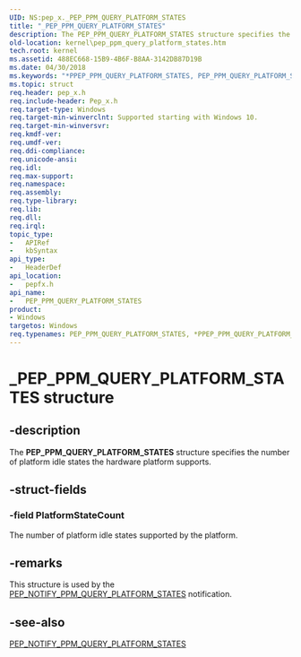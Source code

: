 ```yaml
---
UID: NS:pep_x._PEP_PPM_QUERY_PLATFORM_STATES
title: "_PEP_PPM_QUERY_PLATFORM_STATES"
description: The PEP_PPM_QUERY_PLATFORM_STATES structure specifies the number of platform idle states the hardware platform supports.
old-location: kernel\pep_ppm_query_platform_states.htm
tech.root: kernel
ms.assetid: 488EC668-15B9-4B6F-B8AA-3142DB87D19B
ms.date: 04/30/2018
ms.keywords: "*PPEP_PPM_QUERY_PLATFORM_STATES, PEP_PPM_QUERY_PLATFORM_STATES, PEP_PPM_QUERY_PLATFORM_STATES structure [Kernel-Mode Driver Architecture], PPEP_PPM_QUERY_PLATFORM_STATES, PPEP_PPM_QUERY_PLATFORM_STATES structure pointer [Kernel-Mode Driver Architecture], _PEP_PPM_QUERY_PLATFORM_STATES, kernel.pep_ppm_query_platform_states, pepfx/PEP_PPM_QUERY_PLATFORM_STATES, pepfx/PPEP_PPM_QUERY_PLATFORM_STATES"
ms.topic: struct
req.header: pep_x.h
req.include-header: Pep_x.h
req.target-type: Windows
req.target-min-winverclnt: Supported starting with Windows 10.
req.target-min-winversvr: 
req.kmdf-ver: 
req.umdf-ver: 
req.ddi-compliance: 
req.unicode-ansi: 
req.idl: 
req.max-support: 
req.namespace: 
req.assembly: 
req.type-library: 
req.lib: 
req.dll: 
req.irql: 
topic_type:
-	APIRef
-	kbSyntax
api_type:
-	HeaderDef
api_location:
-	pepfx.h
api_name:
-	PEP_PPM_QUERY_PLATFORM_STATES
product:
- Windows
targetos: Windows
req.typenames: PEP_PPM_QUERY_PLATFORM_STATES, *PPEP_PPM_QUERY_PLATFORM_STATES
---
```


# _PEP_PPM_QUERY_PLATFORM_STATES structure


## -description


The <b>PEP_PPM_QUERY_PLATFORM_STATES</b> structure specifies the number of platform idle states the hardware platform supports.


## -struct-fields




### -field PlatformStateCount

The number of platform idle states supported by the platform.


## -remarks



This structure is used by the <a href="https://msdn.microsoft.com/library/windows/hardware/mt186827">PEP_NOTIFY_PPM_QUERY_PLATFORM_STATES</a> notification.




## -see-also




<a href="https://msdn.microsoft.com/library/windows/hardware/mt186827">PEP_NOTIFY_PPM_QUERY_PLATFORM_STATES</a>
 

 

